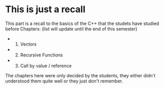 # This is just a recall

This part is a recall to the basics of the C++ that the studets have studied before
Chapters: (list will update until the end of this semester)

- 1. Vectors
- 2. Recursive Functions
- 3. Call by value / reference

The chapters here were only decided by the students, they either didn't understood them quite well or they just don't remember.

